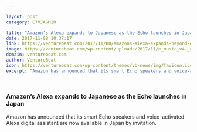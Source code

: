 ```yaml
---

layout: post
category: C7VJAGM2R

title: "Amazon’s Alexa expands to Japanese as the Echo launches in Japan"
date: 2017-11-08 10:37:17
link: https://venturebeat.com/2017/11/08/amazons-alexa-expands-beyond-english-and-german-into-japanese-as-the-echo-launches-in-japan/
image: https://venturebeat.com/wp-content/uploads/2017/11/e_music_v4-_cb494079099_.jpg?fit=780%2C468&strip=all
domain: venturebeat.com
author: VentureBeat
icon: https://venturebeat.com/wp-content/themes/vb-news/img/favicon.ico
excerpt: "Amazon has announced that its smart Echo speakers and voice-activated Alexa digital assistant are now available in Japan by invitation."

---
```


### Amazon’s Alexa expands to Japanese as the Echo launches in Japan

Amazon has announced that its smart Echo speakers and voice-activated Alexa digital assistant are now available in Japan by invitation.